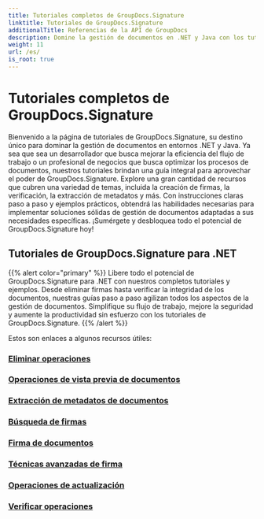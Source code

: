 ```yaml
---
title: Tutoriales completos de GroupDocs.Signature
linktitle: Tutoriales de GroupDocs.Signature
additionalTitle: Referencias de la API de GroupDocs
description: Domine la gestión de documentos en .NET y Java con los tutoriales de GroupDocs.Signature. Cree, verifique, extraiga metadatos y más. ¡Sumérgete en un flujo de trabajo perfecto!
weight: 11
url: /es/
is_root: true
---
```


# Tutoriales completos de GroupDocs.Signature


Bienvenido a la página de tutoriales de GroupDocs.Signature, su destino único para dominar la gestión de documentos en entornos .NET y Java. Ya sea que sea un desarrollador que busca mejorar la eficiencia del flujo de trabajo o un profesional de negocios que busca optimizar los procesos de documentos, nuestros tutoriales brindan una guía integral para aprovechar el poder de GroupDocs.Signature. Explore una gran cantidad de recursos que cubren una variedad de temas, incluida la creación de firmas, la verificación, la extracción de metadatos y más. Con instrucciones claras paso a paso y ejemplos prácticos, obtendrá las habilidades necesarias para implementar soluciones sólidas de gestión de documentos adaptadas a sus necesidades específicas. ¡Sumérgete y desbloquea todo el potencial de GroupDocs.Signature hoy!
## Tutoriales de GroupDocs.Signature para .NET
{{% alert color="primary" %}}
Libere todo el potencial de GroupDocs.Signature para .NET con nuestros completos tutoriales y ejemplos. Desde eliminar firmas hasta verificar la integridad de los documentos, nuestras guías paso a paso agilizan todos los aspectos de la gestión de documentos. Simplifique su flujo de trabajo, mejore la seguridad y aumente la productividad sin esfuerzo con los tutoriales de GroupDocs.Signature.
{{% /alert %}}

Estos son enlaces a algunos recursos útiles:
 
### [Eliminar operaciones](./net/delete-operations/)
### [Operaciones de vista previa de documentos](./net/document-preview-operations/)
### [Extracción de metadatos de documentos](./net/document-metadata-extraction/)
### [Búsqueda de firmas](./net/signature-searching/)
### [Firma de documentos](./net/document-signing/)
### [Técnicas avanzadas de firma](./net/advanced-signature-techniques/)
### [Operaciones de actualización](./net/update-operations/)
### [Verificar operaciones](./net/verify-operations/)



